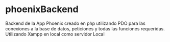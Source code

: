 # phoenixBackend
 Backend de la App Phoenix creado en php utilizando PDO  para las conexiones a la base de datos, peticiones y todas las funciones requeridas. Utilizando Xampp en local como servidor Local
